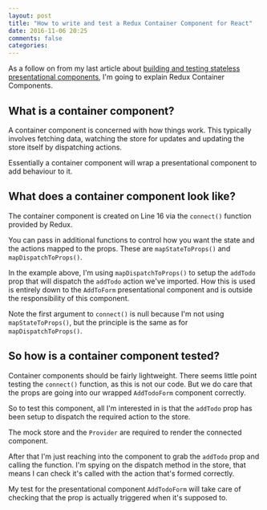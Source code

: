 ```yaml
---
layout: post
title: "How to write and test a Redux Container Component for React"
date: 2016-11-06 20:25
comments: false
categories:
---
```

As a follow on from my last article about [building and testing stateless presentational components](http://paulsturgess.co.uk/blog/2016/10/19/how-to-write-and-test-a-stateless-react-component/), I'm going to explain Redux Container Components.

## What is a container component?

A container component is concerned with how things work. This typically involves
fetching data, watching the store for updates and updating the store itself by
dispatching actions.

Essentially a container component will wrap a presentational component to add
behaviour to it.

## What does a container component look like?

<script src="https://gist.github.com/paulsturgess/7089b2386e8b86335fa7b681e3935c7a.js"></script>

The container component is created on Line 16 via the `connect()` function provided
by Redux.

You can pass in additional functions to control how you want the state and the
actions mapped to the props. These are `mapStateToProps()` and `mapDispatchToProps()`.

In the example above, I'm using `mapDispatchToProps()` to setup the `addTodo` prop
that will dispatch the `addTodo` action we've imported. How this is used is entirely
down to the `AddToForm` presentational component and is outside the responsibility
of this component.

Note the first argument to `connect()` is null because I'm not using `mapStateToProps()`, but
the principle is the same as for `mapDispatchToProps()`.

## So how is a container component tested?

Container components should be fairly lightweight. There seems little point testing
the `connect()` function, as this is not our code. But we do care that the props are
going into our wrapped `AddTodoForm` component correctly.

So to test this component, all I'm interested in is that the `addTodo` prop has
been setup to dispatch the required action to the store.

<script src="https://gist.github.com/paulsturgess/e0f06a12821343d7854718c34394b60e.js"></script>

The mock store and the `Provider` are required to render the connected component.

After that I'm just reaching into the component to grab the `addTodo` prop and calling
the function. I'm spying on the dispatch method in the store, that means I can check it's
called with the action that's formed correctly.

My test for the presentational component `AddTodoForm` will take care of checking
that the prop is actually triggered when it's supposed to.
